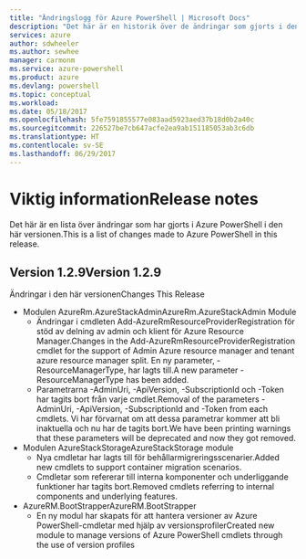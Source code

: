 ```yaml
---
title: "Ändringslogg för Azure PowerShell | Microsoft Docs"
description: "Det här är en historik över de ändringar som gjorts i den senaste versionen av Azure PowerShell."
services: azure
author: sdwheeler
ms.author: sewhee
manager: carmonm
ms.service: azure-powershell
ms.product: azure
ms.devlang: powershell
ms.topic: conceptual
ms.workload: 
ms.date: 05/18/2017
ms.openlocfilehash: 5fe7591855577e083aad5923aed37b18d0b2a40c
ms.sourcegitcommit: 226527be7cb647acfe2ea9ab151185053ab3c6db
ms.translationtype: HT
ms.contentlocale: sv-SE
ms.lasthandoff: 06/29/2017
---
```

# <span data-ttu-id="073e3-103">Viktig information</span><span class="sxs-lookup"><span data-stu-id="073e3-103">Release notes</span></span>
<a id="release-notes" class="xliff"></a>

<span data-ttu-id="073e3-104">Det här är en lista över ändringar som har gjorts i Azure PowerShell i den här versionen.</span><span class="sxs-lookup"><span data-stu-id="073e3-104">This is a list of changes made to Azure PowerShell in this release.</span></span>

## <span data-ttu-id="073e3-105">Version 1.2.9</span><span class="sxs-lookup"><span data-stu-id="073e3-105">Version 1.2.9</span></span>
<a id="version-129" class="xliff"></a>

<span data-ttu-id="073e3-106">Ändringar i den här versionen</span><span class="sxs-lookup"><span data-stu-id="073e3-106">Changes This Release</span></span>

* <span data-ttu-id="073e3-107">Modulen AzureRm.AzureStackAdmin</span><span class="sxs-lookup"><span data-stu-id="073e3-107">AzureRm.AzureStackAdmin Module</span></span>
    + <span data-ttu-id="073e3-108">Ändringar i cmdleten Add-AzureRmResourceProviderRegistration för stöd av delning av admin och klient för Azure Resource Manager.</span><span class="sxs-lookup"><span data-stu-id="073e3-108">Changes in the Add-AzureRmResourceProviderRegistration cmdlet for the support of Admin Azure resource manager and tenant azure resource manager split.</span></span> <span data-ttu-id="073e3-109">En ny parameter, -ResourceManagerType, har lagts till.</span><span class="sxs-lookup"><span data-stu-id="073e3-109">A new parameter -ResourceManagerType has been added.</span></span>
    + <span data-ttu-id="073e3-110">Parametrarna -AdminUri, -ApiVersion, -SubscriptionId och -Token har tagits bort från varje cmdlet.</span><span class="sxs-lookup"><span data-stu-id="073e3-110">Removal of the parameters -AdminUri, -ApiVersion, -SubscriptionId and -Token from each cmdlets.</span></span> <span data-ttu-id="073e3-111">Vi har förvarnat om att dessa parametrar kommer att bli inaktuella och nu har de tagits bort.</span><span class="sxs-lookup"><span data-stu-id="073e3-111">We have been printing warnings that these parameters will be deprecated and now they got removed.</span></span>
* <span data-ttu-id="073e3-112">Modulen AzureStackStorage</span><span class="sxs-lookup"><span data-stu-id="073e3-112">AzureStackStorage module</span></span>
    + <span data-ttu-id="073e3-113">Nya cmdletar har lagts till för behållarmigreringsscenarier.</span><span class="sxs-lookup"><span data-stu-id="073e3-113">Added new cmdlets to support container migration scenarios.</span></span>
    + <span data-ttu-id="073e3-114">Cmdletar som refererar till interna komponenter och underliggande funktioner har tagits bort.</span><span class="sxs-lookup"><span data-stu-id="073e3-114">Removed cmdlets referring to internal components and underlying features.</span></span>
* <span data-ttu-id="073e3-115">AzureRM.BootStrapper</span><span class="sxs-lookup"><span data-stu-id="073e3-115">AzureRM.BootStrapper</span></span>
    + <span data-ttu-id="073e3-116">En ny modul har skapats för att hantera versioner av Azure PowerShell-cmdletar med hjälp av versionsprofiler</span><span class="sxs-lookup"><span data-stu-id="073e3-116">Created new module to manage versions of Azure PowerShell cmdlets through the use of version profiles</span></span>
